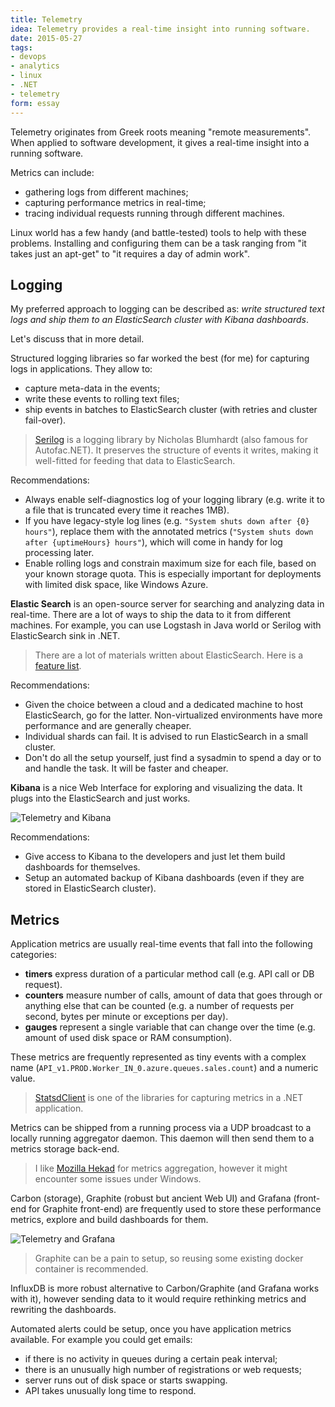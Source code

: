 ```yaml
---
title: Telemetry
idea: Telemetry provides a real-time insight into running software.
date: 2015-05-27
tags:
- devops
- analytics
- linux
- .NET
- telemetry
form: essay
---
```



Telemetry originates from Greek roots meaning "remote
measurements". When applied to software development, it gives a
real-time insight into a running software.

Metrics can include:

* gathering logs from different machines;
* capturing performance metrics in real-time;
* tracing individual requests running through different machines.

Linux world has a few handy (and battle-tested) tools to help with
these problems. Installing and configuring them can be a task ranging
from "it takes just an apt-get" to "it requires a day of admin work".


## Logging

My preferred approach to logging can be described as: _write structured
text logs and ship them to an ElasticSearch cluster with Kibana
dashboards_.

Let's discuss that in more detail.


Structured logging libraries so far worked the best (for me) for
capturing logs in applications. They allow to:

* capture meta-data in the events;
* write these events to rolling text files;
* ship events in batches to ElasticSearch cluster (with retries and
  cluster fail-over).

> [Serilog](http://serilog.net) is a logging library by Nicholas
> Blumhardt (also famous for Autofac.NET). It preserves the structure
> of events it writes, making it well-fitted for feeding that data to
> ElasticSearch.

Recommendations:

* Always enable self-diagnostics log of your logging library (e.g. write it to a
  file that is truncated every time it reaches 1MB).
* If you have legacy-style log lines (e.g. `"System shuts down after
  {0} hours"`), replace them with the annotated metrics (`"System
  shuts down after {uptimeHours} hours"`), which will come in handy
  for log processing later.
* Enable rolling logs and constrain maximum size for each file, based
  on your known storage quota. This is especially important for
  deployments with limited disk space, like Windows Azure.


**Elastic Search** is an open-source server for searching and
analyzing data in real-time. There are a lot of ways to ship the data
to it from different machines. For example, you can use Logstash in
Java world or Serilog with ElasticSearch sink in .NET.

> There are a lot of materials written about ElasticSearch. Here is a
> [feature list](https://www.elastic.co/products/elasticsearch).


Recommendations:

* Given the choice between a cloud and a dedicated machine to host
  ElasticSearch, go for the latter. Non-virtualized environments have
  more performance and are generally cheaper.
* Individual shards can fail. It is advised to run ElasticSearch in a
  small cluster.
* Don't do all the setup yourself, just find a sysadmin to spend a day
  or to and handle the task. It will be faster and cheaper.


**Kibana** is a nice Web Interface for exploring and visualizing the
data. It plugs into the ElasticSearch and just works.

![Telemetry and Kibana](/images/2015-05-27-telemetry-kibana.png)


Recommendations:

* Give access to Kibana to the developers and just let them build
  dashboards for themselves.
* Setup an automated backup of Kibana dashboards (even if they are
stored in ElasticSearch cluster).



## Metrics

Application metrics are usually real-time events that fall into the
following categories:

* **timers** express duration of a particular method call (e.g. API
  call or DB request).
* **counters** measure number of calls, amount of data that goes
  through or anything else that can be counted (e.g. a number of
  requests per second, bytes per minute or exceptions per day).
* **gauges** represent a single variable that can change over the time
(e.g. amount of used disk space or RAM consumption).


These metrics are frequently represented as tiny events with a complex
name (`API_v1.PROD.Worker_IN_0.azure.queues.sales.count`) and a
numeric value.

> [StatsdClient](https://github.com/goncalopereira/statsd-csharp-client)
> is one of the libraries for capturing metrics in a .NET application.

Metrics can be shipped from a running process via a UDP
broadcast to a locally running aggregator daemon. This daemon will
then send them to a metrics storage back-end.

> I like [Mozilla Hekad](http://hekad.readthedocs.org) for
> metrics aggregation, however it might encounter some issues under
> Windows.

Carbon (storage), Graphite (robust but ancient Web UI) and Grafana
(front-end for Graphite front-end) are frequently used to store these
performance metrics, explore and build dashboards for them.


![Telemetry and Grafana](/images/2015-05-27-telemetry-grafana.png)

> Graphite can be a pain to setup, so reusing some existing docker
> container is recommended.

InfluxDB is more robust alternative to Carbon/Graphite (and Grafana
works with it), however sending data to it would require rethinking
metrics and rewriting the dashboards.


Automated alerts could be setup, once you have application metrics
available. For example you could get emails:

* if there is no activity in queues during a certain peak interval;
* there is an unusually high number of registrations or web requests;
* server runs out of disk space or starts swapping.
* API takes unusually long time to respond.
